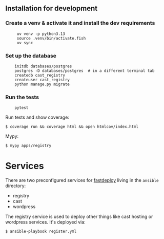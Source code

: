 ## Installation for development

### Create a venv & activate it and install the dev requirements
```shell
     uv venv -p python3.13
     source .venv/bin/activate.fish
     uv sync
```

### Set up the database
```shell
    initdb databases/postgres
    postgres -D databases/postgres  # in a different terminal tab
    createdb cast_registry
    createuser cast_registry
    python manage.py migrate
```

### Run the tests
```shell
    pytest
```

Run tests and show coverage:
```shell
$ coverage run && coverage html && open htmlcov/index.html
```

Mypy:
```shell
$ mypy apps/registry
```

# Services

There are two preconfigured services for [fastdeploy](https://github.com/ephes/fastdeploy)
living in the `ansible` directory:
- registry
- cast
- wordpress

The registry service is used to deploy other things like cast hosting or wordpress services.
It's deployed via:
```
$ ansible-playbook register.yml
```
